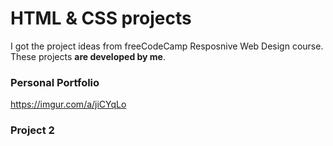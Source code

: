 # HTML & CSS projects
I got the project ideas from freeCodeCamp Resposnive Web Design course. These projects **are developed by me**.
### Personal Portfolio
https://imgur.com/a/jiCYqLo

### Project 2
